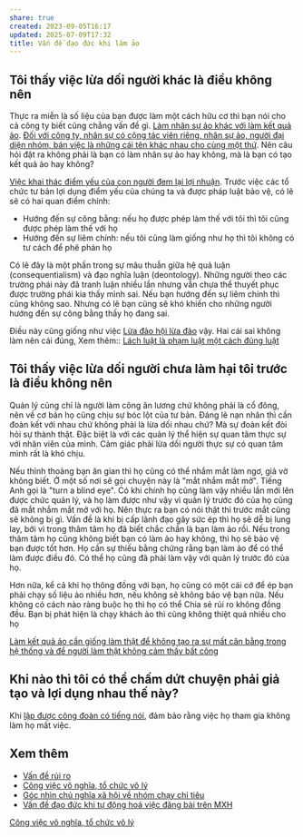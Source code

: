 ```yaml
---
share: true
created: 2023-09-05T16:17
updated: 2025-07-09T17:32
title: Vấn đề đạo đức khi làm ảo
---
```

## Tôi thấy việc lừa dối người khác là điều không nên
Thực ra miễn là số liệu của bạn được làm một cách hữu cơ thì bạn nói cho cả công ty biết cũng chẳng vấn đề gì. [Làm nhân sự ảo khác với làm kết quả ảo](../../../../%E2%9A%A1Hi%E1%BB%83u%20bi%E1%BA%BFt%20s%C3%A2u/Ki%E1%BA%BFm%20ti%E1%BB%81n/L%C3%A0m%20thu%C3%AA/L%C3%A0m%20k%E1%BA%BFt%20qu%E1%BA%A3%20%E1%BA%A3o/L%C3%A0m%20nh%C3%A2n%20s%E1%BB%B1%20%E1%BA%A3o%20kh%C3%A1c%20v%E1%BB%9Bi%20l%C3%A0m%20k%E1%BA%BFt%20qu%E1%BA%A3%20%E1%BA%A3o.md). [Đối với công ty, nhân sự có cộng tác viên riêng, nhân sự ảo, người đại diện nhóm, bán việc là những cái tên khác nhau cho cùng một thứ](../../../../%E2%9A%A1Hi%E1%BB%83u%20bi%E1%BA%BFt%20s%C3%A2u/M%C3%B4%20h%C3%ACnh%20nh%C3%A2n%20s%E1%BB%B1/%C4%90%E1%BB%91i%20v%E1%BB%9Bi%20c%C3%B4ng%20ty,%20nh%C3%A2n%20s%E1%BB%B1%20c%C3%B3%20c%E1%BB%99ng%20t%C3%A1c%20vi%C3%AAn%20ri%C3%AAng,%20nh%C3%A2n%20s%E1%BB%B1%20%E1%BA%A3o,%20ng%C6%B0%E1%BB%9Di%20%C4%91%E1%BA%A1i%20di%E1%BB%87n%20nh%C3%B3m,%20b%C3%A1n%20vi%E1%BB%87c%20l%C3%A0%20nh%E1%BB%AFng%20c%C3%A1i%20t%C3%AAn%20kh%C3%A1c%20nhau%20cho%20c%C3%B9ng%20m%E1%BB%99t%20th%E1%BB%A9.md). Nên câu hỏi đặt ra không phải là bạn có làm nhân sự ảo hay không, mà là bạn có tạo kết quả ảo hay không? 

[Việc khai thác điểm yếu của con người đem lại lợi nhuận](../../../../%E2%9A%A1Hi%E1%BB%83u%20bi%E1%BA%BFt%20s%C3%A2u/%C4%90%E1%BA%A1o%20%C4%91%E1%BB%A9c,%20ph%C3%A1p%20lu%E1%BA%ADt.%20Kinh%20t%E1%BA%BF%20ch%C3%ADnh%20tr%E1%BB%8B/Ch%E1%BB%A7%20ngh%C4%A9a%20t%C6%B0%20b%E1%BA%A3n,%20t%C3%A2n%20t%E1%BB%B1%20do/Vi%E1%BB%87c%20khai%20th%C3%A1c%20%C4%91i%E1%BB%83m%20y%E1%BA%BFu%20c%E1%BB%A7a%20con%20ng%C6%B0%E1%BB%9Di%20%C4%91em%20l%E1%BA%A1i%20l%E1%BB%A3i%20nhu%E1%BA%ADn.md). Trước việc các tổ chức tư bản lợi dụng điểm yếu của chúng ta và được pháp luật bảo vệ, có lẽ sẽ có hai quan điểm chính:
- Hướng đến sự công bằng: nếu họ được phép làm thế với tôi thì tôi cũng được phép làm thế với họ
- Hướng đến sự liêm chính: nếu tôi cũng làm giống như họ thì tôi không có tư cách để phê phán họ

Có lẽ đây là một phần trong sự mâu thuẫn giữa hệ quả luận (consequentialism) và đạo nghĩa luận (deontology). Những người theo các trường phái này đã tranh luận nhiều lần nhưng vẫn chưa thể thuyết phục được trường phái kia thấy mình sai. Nếu bạn hướng đến sự liêm chính thì cũng không sao. Nhưng có lẽ bạn cũng sẽ khó khiến cho những người hướng đến sự công bằng thấy họ đang sai.

Điều này cũng giống như việc [Lừa đảo hội lừa đảo](../../../../%F0%9F%93%9CT%C3%A0i%20nguy%C3%AAn/%C3%9D%20t%C6%B0%E1%BB%9Fng%20ki%E1%BA%BFm%20ti%E1%BB%81n/%C3%9D%20t%C6%B0%E1%BB%9Fng/C%C3%B4ng%20vi%E1%BB%87c%20th%E1%BB%9Di%20v%E1%BB%A5,%20c%E1%BB%99ng%20t%C3%A1c%20vi%C3%AAn/L%E1%BB%ABa%20%C4%91%E1%BA%A3o%20h%E1%BB%99i%20l%E1%BB%ABa%20%C4%91%E1%BA%A3o.md) vậy. Hai cái sai không làm nên cái đúng, 
Xem thêm:: [Lách luật là phạm luật một cách đúng luật](../../../../%E2%9A%A1Hi%E1%BB%83u%20bi%E1%BA%BFt%20s%C3%A2u/%C4%90%E1%BA%A1o%20%C4%91%E1%BB%A9c,%20ph%C3%A1p%20lu%E1%BA%ADt.%20Kinh%20t%E1%BA%BF%20ch%C3%ADnh%20tr%E1%BB%8B/Lu%E1%BA%ADt,%20nh%C3%A0%20n%C6%B0%E1%BB%9Bc/L%C3%A1ch%20lu%E1%BA%ADt%20l%C3%A0%20ph%E1%BA%A1m%20lu%E1%BA%ADt%20m%E1%BB%99t%20c%C3%A1ch%20%C4%91%C3%BAng%20lu%E1%BA%ADt.md)

## Tôi thấy việc lừa dối người chưa làm hại tôi trước là điều không nên
Quản lý cũng chỉ là người làm công ăn lương chứ không phải là cổ đông, nên về cơ bản họ cũng chịu sự bóc lột của tư bản. Đáng lẽ nạn nhân thì cần đoàn kết với nhau chứ không phải là lừa dối nhau chứ? Mà sự đoàn kết đòi hỏi sự thành thật. Đặc biệt là với các quản lý thể hiện sự quan tâm thực sự với nhân viên của mình. Cảm giác phải lừa dối người thực sự có quan tâm mình rất là khó chịu.

Nếu thỉnh thoảng bạn ăn gian thì họ cũng có thể nhắm mắt làm ngơ, giả vờ không biết. Ở một số nơi sẽ gọi chuyện này là "mắt nhắm mắt mở". Tiếng Anh gọi là "turn a blind eye". Có khi chính họ cũng làm vậy nhiều lần mới lên được chức quản lý, và họ làm được như vậy vì quản lý trước đó của họ cũng đã mắt nhắm mắt mở với họ. Nên thực ra bạn có nói thật thì trước mắt cũng sẽ không bị gì. Vấn đề là khi bị cấp lãnh đạo gây sức ép thì họ sẽ dễ bị lung lay, bởi vì trong thâm tâm họ đã biết chắc chắn là bạn làm ảo rồi. Nếu trong thâm tâm họ cũng không biết bạn có làm ảo hay không, thì họ sẽ bảo vệ bạn được tốt hơn. Họ cần sự thiếu bằng chứng rằng bạn làm ảo để có thể làm được điều đó. Có thể họ cũng đã phải làm vậy với quản lý trước đó của họ. 

Hơn nữa, kể cả khi họ thông đồng với bạn, họ cũng có một cái cớ để ép bạn phải chạy số liệu ảo nhiều hơn, nếu không sẽ không bảo vệ bạn nữa. Nếu không có cách nào ràng buộc họ thì họ có thể 
Chia sẻ rủi ro không đồng đều. Bạn bị phát hiện là chạy khách ảo thì cũng không thiệt quá nhiều cho họ

[Làm kết quả ảo cần giống làm thật để không tạo ra sự mất cân bằng trong hệ thống và để người làm thật không cảm thấy bất công](../../../../%E2%9A%A1Hi%E1%BB%83u%20bi%E1%BA%BFt%20s%C3%A2u/Ki%E1%BA%BFm%20ti%E1%BB%81n/L%C3%A0m%20thu%C3%AA/L%C3%A0m%20k%E1%BA%BFt%20qu%E1%BA%A3%20%E1%BA%A3o/L%C3%A0m%20k%E1%BA%BFt%20qu%E1%BA%A3%20%E1%BA%A3o%20c%E1%BA%A7n%20gi%E1%BB%91ng%20l%C3%A0m%20th%E1%BA%ADt%20%C4%91%E1%BB%83%20kh%C3%B4ng%20t%E1%BA%A1o%20ra%20s%E1%BB%B1%20m%E1%BA%A5t%20c%C3%A2n%20b%E1%BA%B1ng%20trong%20h%E1%BB%87%20th%E1%BB%91ng%20v%C3%A0%20%C4%91%E1%BB%83%20ng%C6%B0%E1%BB%9Di%20l%C3%A0m%20th%E1%BA%ADt%20kh%C3%B4ng%20c%E1%BA%A3m%20th%E1%BA%A5y%20b%E1%BA%A5t%20c%C3%B4ng.md)

## Khi nào thì tôi có thể chấm dứt chuyện phải giả tạo và lợi dụng nhau thế này? 
Khi [lập được công đoàn có tiếng nói](../../../%C4%90%E1%BB%91i%20tho%E1%BA%A1i%20v%E1%BB%9Bi%20t%C6%B0%20b%E1%BA%A3n/X%C3%A2y%20d%E1%BB%B1ng%20c%C3%B4ng%20%C4%91o%C3%A0n.md), đảm bảo rằng việc họ tham gia không làm họ mất việc. 

## Xem thêm
- [Vấn đề rủi ro](./V%E1%BA%A5n%20%C4%91%E1%BB%81%20r%E1%BB%A7i%20ro.md)
- [Công việc vô nghĩa, tổ chức vô lý](../../../../%E2%9A%A1Hi%E1%BB%83u%20bi%E1%BA%BFt%20s%C3%A2u/%C4%90%E1%BA%A1o%20%C4%91%E1%BB%A9c,%20ph%C3%A1p%20lu%E1%BA%ADt.%20Kinh%20t%E1%BA%BF%20ch%C3%ADnh%20tr%E1%BB%8B/Ch%E1%BB%A7%20ngh%C4%A9a%20t%C6%B0%20b%E1%BA%A3n,%20t%C3%A2n%20t%E1%BB%B1%20do/C%C3%B4ng%20vi%E1%BB%87c%20v%C3%B4%20ngh%C4%A9a,%20t%E1%BB%95%20ch%E1%BB%A9c%20v%C3%B4%20l%C3%BD.md)
- [Góc nhìn chủ nghĩa xã hội về nhóm chạy chỉ tiêu](../../../%C4%90%E1%BB%91i%20tho%E1%BA%A1i%20v%E1%BB%9Bi%20t%C6%B0%20b%E1%BA%A3n/G%C3%B3c%20nh%C3%ACn%20ch%E1%BB%A7%20ngh%C4%A9a%20x%C3%A3%20h%E1%BB%99i%20v%E1%BB%81%20nh%C3%B3m%20ch%E1%BA%A1y%20ch%E1%BB%89%20ti%C3%AAu.md)
- [Vấn đề đạo đức khi tự động hoá việc đăng bài trên MXH](../../../T%E1%BB%B1%20%C4%91%E1%BB%99ng%20ho%C3%A1/V%E1%BA%A5n%20%C4%91%E1%BB%81%20%C4%91%E1%BA%A1o%20%C4%91%E1%BB%A9c%20khi%20t%E1%BB%B1%20%C4%91%E1%BB%99ng%20ho%C3%A1%20vi%E1%BB%87c%20%C4%91%C4%83ng%20b%C3%A0i%20tr%C3%AAn%20MXH.md)

[Công việc vô nghĩa, tổ chức vô lý](../../../../%E2%9A%A1Hi%E1%BB%83u%20bi%E1%BA%BFt%20s%C3%A2u/%C4%90%E1%BA%A1o%20%C4%91%E1%BB%A9c,%20ph%C3%A1p%20lu%E1%BA%ADt.%20Kinh%20t%E1%BA%BF%20ch%C3%ADnh%20tr%E1%BB%8B/Ch%E1%BB%A7%20ngh%C4%A9a%20t%C6%B0%20b%E1%BA%A3n,%20t%C3%A2n%20t%E1%BB%B1%20do/C%C3%B4ng%20vi%E1%BB%87c%20v%C3%B4%20ngh%C4%A9a,%20t%E1%BB%95%20ch%E1%BB%A9c%20v%C3%B4%20l%C3%BD.md)
